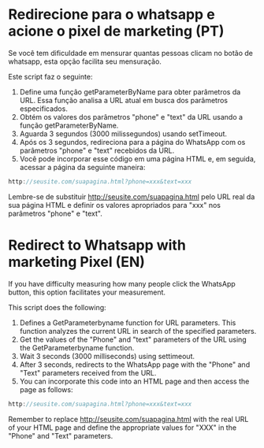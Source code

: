 # Redirecione para o whatsapp e acione o pixel de marketing (PT)

Se você tem dificuldade em mensurar quantas pessoas clicam no botão de whatsapp, esta opção facilita seu mensuração.

Este script faz o seguinte:

1) Define uma função getParameterByName para obter parâmetros da URL. Essa função analisa a URL atual em busca dos parâmetros especificados.
2) Obtém os valores dos parâmetros "phone" e "text" da URL usando a função getParameterByName.
3) Aguarda 3 segundos (3000 milissegundos) usando setTimeout.
4) Após os 3 segundos, redireciona para a página do WhatsApp com os parâmetros "phone" e "text" recebidos da URL.
5) Você pode incorporar esse código em uma página HTML e, em seguida, acessar a página da seguinte maneira:

``` javascript
http://seusite.com/suapagina.html?phone=xxx&text=xxx
```
Lembre-se de substituir http://seusite.com/suapagina.html pelo URL real da sua página HTML e definir os valores apropriados para "xxx" nos parâmetros "phone" e "text".

# Redirect to Whatsapp with marketing Pixel (EN)

If you have difficulty measuring how many people click the WhatsApp button, this option facilitates your measurement.

This script does the following:

1) Defines a GetParameterbyname function for URL parameters. This function analyzes the current URL in search of the specified parameters.
2) Get the values of the "Phone" and "text" parameters of the URL using the GetParameterbyname function.
3) Wait 3 seconds (3000 milliseconds) using settimeout.
4) After 3 seconds, redirects to the WhatsApp page with the "Phone" and "Text" parameters received from the URL.
5) You can incorporate this code into an HTML page and then access the page as follows:

``` javascript
http://seusite.com/suapagina.html?phone=xxx&text=xxx
```

Remember to replace http://seusite.com/suapagina.html with the real URL of your HTML page and define the appropriate values for "XXX" in the "Phone" and "Text" parameters.
